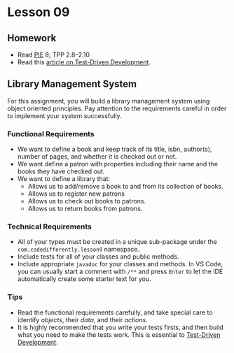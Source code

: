 # Lesson 09

## Homework

* Read [PIE][pie-book] 8; TPP 2.8–2.10
* Read this [article on Test-Driven Development][tdd-article].

## Library Management System

For this assignment, you will build a library management system using object oriented principles. Pay attention to the requirements careful in order to implement your system successfully.

### Functional Requirements

* We want to define a book and keep track of its title, isbn, author(s), number of pages, and whether it is checked out or not.
* We want define a patron with properties including their name and the books they have checked out.
* We want to define a library that:
    * Allows us to add/remove a book to and from its collection of books. 
    * Allows us to register new patrons
    * Allows us to check out books to patrons.
    * Allows us to return books from patrons.

### Technical Requirements

* All of your types must be created in a unique sub-package under the `com.codedifferently.lesson9` namespace.
* Include tests for all of your classes and public methods.
* Include appropriate `javadoc` for your classes and methods. In VS Code, you can usually start a comment with `/**` and press `Enter` to let the IDE automatically create some starter text for you.

### Tips

* Read the functional requirements carefully, and take special care to identify *objects*, their *data*, and their *actions*.
* It is highly recommended that you write your tests firsts, and then build what you need to make the tests work. This is essential to [Test-Driven Development][tdd-article].

[pie-book]: https://github.com/shshankar1/ebooks/blob/master/Programming%20Interviews%20Exposed.PDF
[tdd-article]: https://semaphoreci.com/blog/test-driven-development
